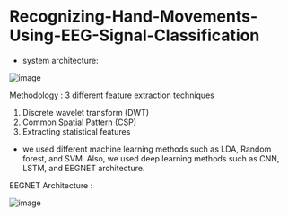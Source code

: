 # Recognizing-Hand-Movements-Using-EEG-Signal-Classification
* system architecture:

![image](https://github.com/MAbdelhamid2001/Recognizing-Hand-Movements-Using-EEG-Signal-Classification/assets/81767517/0bb04a50-2466-4f29-967e-5bbbd016e88b)

Methodology :
3 different feature extraction techniques
  1. Discrete wavelet transform (DWT)
  2. Common Spatial Pattern (CSP)
  3. Extracting statistical features

* we used different machine learning methods such as LDA, Random forest, and SVM.
Also, we used deep learning methods such as CNN, LSTM, and EEGNET architecture.

EEGNET Architecture :

![image](https://github.com/MAbdelhamid2001/Recognizing-Hand-Movements-Using-EEG-Signal-Classification/assets/81767517/a4d2b148-f0ee-4c74-97be-58826af3db68)

